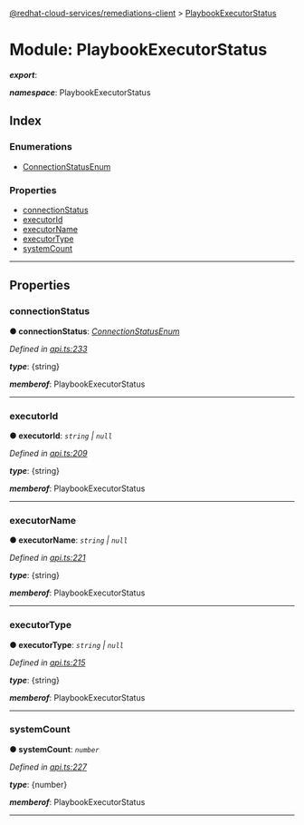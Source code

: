 [@redhat-cloud-services/remediations-client](../README.md) > [PlaybookExecutorStatus](../modules/playbookexecutorstatus.md)

# Module: PlaybookExecutorStatus

*__export__*: 

*__namespace__*: PlaybookExecutorStatus

## Index

### Enumerations

* [ConnectionStatusEnum](../enums/playbookexecutorstatus.connectionstatusenum.md)

### Properties

* [connectionStatus](playbookexecutorstatus.md#connectionstatus)
* [executorId](playbookexecutorstatus.md#executorid)
* [executorName](playbookexecutorstatus.md#executorname)
* [executorType](playbookexecutorstatus.md#executortype)
* [systemCount](playbookexecutorstatus.md#systemcount)

---

## Properties

<a id="connectionstatus"></a>

###  connectionStatus

**● connectionStatus**: *[ConnectionStatusEnum](../enums/playbookexecutorstatus.connectionstatusenum.md)*

*Defined in [api.ts:233](https://github.com/RedHatInsights/javascript-clients/blob/master/packages/remediations/api.ts#L233)*

*__type__*: {string}

*__memberof__*: PlaybookExecutorStatus

___
<a id="executorid"></a>

###  executorId

**● executorId**: *`string` \| `null`*

*Defined in [api.ts:209](https://github.com/RedHatInsights/javascript-clients/blob/master/packages/remediations/api.ts#L209)*

*__type__*: {string}

*__memberof__*: PlaybookExecutorStatus

___
<a id="executorname"></a>

###  executorName

**● executorName**: *`string` \| `null`*

*Defined in [api.ts:221](https://github.com/RedHatInsights/javascript-clients/blob/master/packages/remediations/api.ts#L221)*

*__type__*: {string}

*__memberof__*: PlaybookExecutorStatus

___
<a id="executortype"></a>

###  executorType

**● executorType**: *`string` \| `null`*

*Defined in [api.ts:215](https://github.com/RedHatInsights/javascript-clients/blob/master/packages/remediations/api.ts#L215)*

*__type__*: {string}

*__memberof__*: PlaybookExecutorStatus

___
<a id="systemcount"></a>

###  systemCount

**● systemCount**: *`number`*

*Defined in [api.ts:227](https://github.com/RedHatInsights/javascript-clients/blob/master/packages/remediations/api.ts#L227)*

*__type__*: {number}

*__memberof__*: PlaybookExecutorStatus

___

